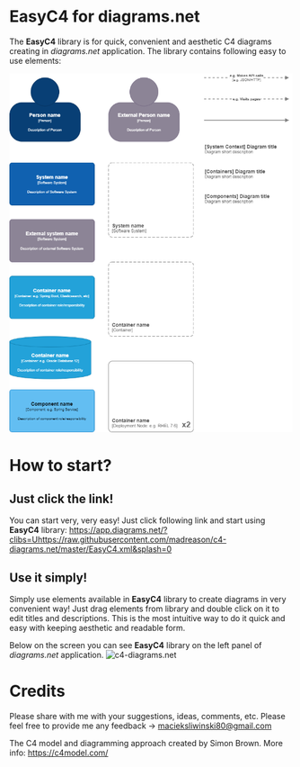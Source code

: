 # EasyC4 for diagrams.net
The **EasyC4** library is for quick, convenient and aesthetic C4 diagrams creating in *diagrams.net* application.
The library contains following easy to use elements:

![c4-diagrams.net](/EasyC4.png)



# How to start?
## Just click the link!
You can start very, very easy! Just click following link and start using **EasyC4** library: https://app.diagrams.net/?clibs=Uhttps://raw.githubusercontent.com/madreason/c4-diagrams.net/master/EasyC4.xml&splash=0


## Use it simply!
Simply use elements available in **EasyC4** library to create diagrams in very convenient way! Just drag elements from library and double click on it to edit titles and descriptions. This is the most intuitive way to do it quick and easy with keeping aesthetic and readable form.

Below on the screen you can see **EasyC4** library on the left panel of *diagrams.net* application.
![c4-diagrams.net](/EasyC4-screen.png)


# Credits
Please share with me with your suggestions, ideas, comments, etc. Please feel free to provide me any feedback -> macieksliwinski80@gmail.com

The C4 model and diagramming approach created by Simon Brown. More info: https://c4model.com/
